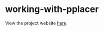 # working-with-pplacer

View the project website [here](https://kshitijtandon.github.io/working-with-pplacer).

